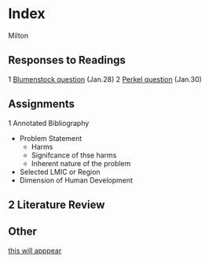 # Index

Milton

## Responses to Readings
1 [Blumenstock question](https://github.com/Milumo17/workshop1/blob/master/blumenstock.md) (Jan.28)
2 [Perkel question](https://github.com/Milumo17/workshop1/blob/master/Perkel.md) (Jan.30)

## Assignments 

1 Annotated Bibliography
  - Problem Statement
    - Harms
    - Signifcance of thse harms
    - Inherent nature of the problem
  - Selected LMIC or Region
  - Dimension of Human Development 
  
2 Literature Review
  - 
## Other
[this will apppear](https://www.google.com)
